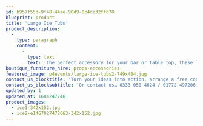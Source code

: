 ```yaml
---
id: b957f55d-9f48-44ae-90d9-0c4de32ffb78
blueprint: product
title: 'Large Ice Tubs'
product_description:
  -
    type: paragraph
    content:
      -
        type: text
        text: 'The perfect accessory for your bar or table top, these large ice tubs will chill your wine, beer, or champagne whilst adding a touch of glamour.'
boutique_furniture_hire: props-accessories
featured_image: p4events/large-ice-tubs2-749x484.jpg
contact_us_blocktitle: 'Turn your ideas into action, arrange a free consultation'
contact_us_blocksubtitle: 'Or contact us… 0333 050 4624 / 01772 497206 or email us: info@p4events.co.uk'
updated_by: 1
updated_at: 1684247746
product_images:
  - ice1-342x152.jpg
  - ice2-e1467027472663-342x152.jpg
---
```

